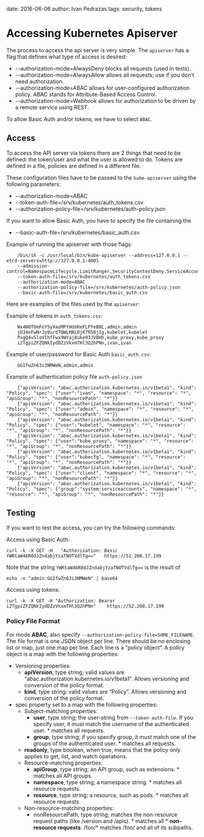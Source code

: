date: 2016-06-06
author: Ivan Pedrazas
tags: security, tokens

Accessing Kubernetes Apiserver
==========================

The process to access the api server is very simple. The `apiserver` has a flag that defines what type of access is desired:

* --authorization-mode=AlwaysDeny blocks all requests (used in tests).
* --authorization-mode=AlwaysAllow allows all requests; use if you don’t need authorization.
* --authorization-mode=ABAC allows for user-configured authorization policy. ABAC stands for Attribute-Based Access Control.
* --authorization-mode=Webhook allows for authorization to be driven by a remote service using REST.

To allow Basic Auth and/or tokens, we have to select `ABAC`.


## Access

To access the API server via tokens there are 2 things that need to be defined: the token/user and what the user is allowed to do. Tokens are defined in a file, policies are defined in a different file.

These configuration files have to be passed to the `kube-apiserver` using the following parameters:

* --authorization-mode=ABAC
* --token-auth-file=/srv/kubernetes/auth_tokens.csv
* --authorization-policy-file=/srv/kubernetes/auth-policy.json

If you want to allow Basic Auth, you have to specify the file containing the

* --basic-auth-file=/srv/kubernetes/basic_auth.csv


Example of running the apiserver with those flags:

        /bin/sh -c /usr/local/bin/kube-apiserver --address=127.0.0.1 --etcd-servers=http://127.0.0.1:4001
        --admission-control=NamespaceLifecycle,LimitRanger,SecurityContextDeny,ServiceAccount,PersistentVolumeLabel,ResourceQuota
        --token-auth-file=/srv/kubernetes/auth_tokens.csv
        --authorization-mode=ABAC
        --authorization-policy-file=/srv/kubernetes/auth-policy.json
        --basic-auth-file=/srv/kubernetes/basic_auth.csv

Here are examples of the files used by the `apiserver`:

Example of tokens in `auth_tokens.csv`:

        Wx4WOTOmFoY5yXaoMPtHdnKeFLPYeBBL,admin,admin
        jD34eFwNrJo9urd7QWLMALOjK7R58j1g,kubelet,kubelet
        PxgQ4vSloVIhfFwx9WYaj8uke93JVBHh,kube_proxy,kube_proxy
        i2TgpiZFZQNkIydDZzVkxmTHl3Q2hPNn,ivan,ivan

Example of user/password for Basic Auth `basic_auth.csv`:

        GGIfwZn63i3NMWeN,admin,admin

Example of authentication policy file  `auth-policy.json`

        {"apiVersion": "abac.authorization.kubernetes.io/v1beta1", "kind": "Policy", "spec": {"user":"ivan", "namespace": "*", "resource": "*", "apiGroup": "*", "nonResourcePath": "*"}}
        {"apiVersion": "abac.authorization.kubernetes.io/v1beta1", "kind": "Policy", "spec": {"user":"admin", "namespace": "*", "resource": "*", "apiGroup": "*", "nonResourcePath": "*"}}
        {"apiVersion": "abac.authorization.kubernetes.io/v1beta1", "kind": "Policy", "spec": {"user":"kubelet", "namespace": "*", "resource": "*", "apiGroup": "*", "nonResourcePath": "*"}}
        {"apiVersion": "abac.authorization.kubernetes.io/v1beta1", "kind": "Policy", "spec": {"user":"kube_proxy", "namespace": "*", "resource": "*", "apiGroup": "*", "nonResourcePath": "*"}}
        {"apiVersion": "abac.authorization.kubernetes.io/v1beta1", "kind": "Policy", "spec": {"user":"kubecfg", "namespace": "*", "resource": "*", "apiGroup": "*", "nonResourcePath": "*"}}
        {"apiVersion": "abac.authorization.kubernetes.io/v1beta1", "kind": "Policy", "spec": {"user":"client", "namespace": "*", "resource": "*", "apiGroup": "*", "nonResourcePath": "*"}}
        {"apiVersion": "abac.authorization.kubernetes.io/v1beta1", "kind": "Policy", "spec": {"group":"system:serviceaccounts", "namespace": "*", "resource": "*", "apiGroup": "*", "nonResourcePath": "*"}}


## Testing

If you want to test the access, you can try the following commands:

Access using Basic Auth:

    curl -k -X GET -H   "Authorization: Basic YWRtaW46R0dJZndabjYzaTNOTVdlTg=="   https://52.208.17.199

Note that the string `YWRtaW46R0dJZndabjYzaTNOTVdlTg==` is the result of

    echo -n "admin:GGIfwZn63i3NMWeN" | base64

Access using tokens:

    curl -k -X GET -H "Authorization: Bearer i2TgpiZFZQNkIydDZzVkxmTHl3Q2hPNn"    https://52.208.17.199


### Policy File Format

For mode  __ABAC__, also specify `--authorization-policy-file=SOME_FILENAME`.
The file format is one JSON object per line. There should be no enclosing list or map, just one map per line.
Each line is a “policy object”. A policy object is a map with the following properties:
* Versioning properties:
    * __apiVersion__, type string; valid values are “abac.authorization.kubernetes.io/v1beta1”. Allows versioning and conversion of the policy format.
    * __kind__, type string: valid values are “Policy”. Allows versioning and conversion of the policy format.
* spec property set to a map with the following properties:
    * Subject-matching properties:
        * __user__, type string; the user-string from `--token-auth-file`. If you specify user, it must match the username of the authenticated user. * matches all requests.
        * __group__, type string; if you specify group, it must match one of the groups of the authenticated user. * matches all requests.
    * __readonly__, type boolean, when true, means that the policy only applies to get, list, and watch operations.
    * Resource-matching properties:
        * __apiGroup__, type string; an API group, such as extensions. * matches all API groups.
        * __namespace__, type string; a namespace string. * matches all resource requests.
        * __resource__, type string; a resource, such as pods. * matches all resource requests.
    * Non-resource-matching properties:
        * nonResourcePath, type string; matches the non-resource request paths (like /version and /apis). * matches all                * __non-resource requests__. /foo/* matches /foo/ and all of its subpaths.

